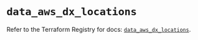 # `data_aws_dx_locations`

Refer to the Terraform Registry for docs: [`data_aws_dx_locations`](https://registry.terraform.io/providers/hashicorp/aws/6.6.0/docs/data-sources/dx_locations).
